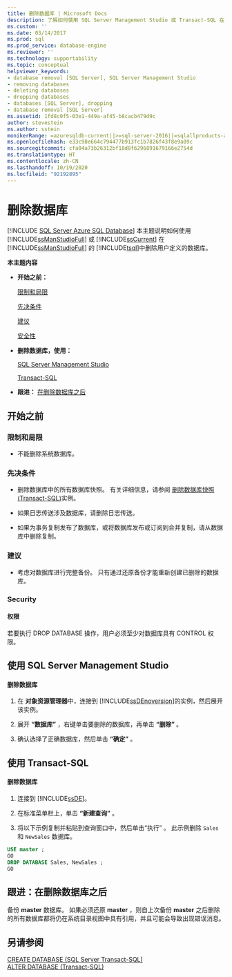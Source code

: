 ```yaml
---
title: 删除数据库 | Microsoft Docs
description: 了解如何使用 SQL Server Management Studio 或 Transact-SQL 在 SQL Server 中的 SQL Server Management Studio 中删除用户定义的数据库。
ms.custom: ''
ms.date: 03/14/2017
ms.prod: sql
ms.prod_service: database-engine
ms.reviewer: ''
ms.technology: supportability
ms.topic: conceptual
helpviewer_keywords:
- database removal [SQL Server], SQL Server Management Studio
- removing databases
- deleting databases
- dropping databases
- databases [SQL Server], dropping
- database removal [SQL Server]
ms.assetid: 1fd8c0f5-03e1-449a-af45-b8cacb479d9c
author: stevestein
ms.author: sstein
monikerRange: =azuresqldb-current||>=sql-server-2016||=sqlallproducts-allversions||>=sql-server-linux-2017||=azuresqldb-mi-current
ms.openlocfilehash: e33c98e664c794477b913fc1b7826f43f8e9a09c
ms.sourcegitcommit: cfa04a73b26312bf18d8f6296891679166e2754d
ms.translationtype: HT
ms.contentlocale: zh-CN
ms.lasthandoff: 10/19/2020
ms.locfileid: "92192895"
---
```

# <a name="delete-a-database"></a>删除数据库
[!INCLUDE [SQL Server Azure SQL Database](../../includes/applies-to-version/sql-asdb.md)]
  本主题说明如何使用 [!INCLUDE[ssManStudioFull](../../includes/ssmanstudiofull-md.md)] 或 [!INCLUDE[ssCurrent](../../includes/sscurrent-md.md)] 在 [!INCLUDE[ssManStudioFull](../../includes/ssmanstudiofull-md.md)] 的 [!INCLUDE[tsql](../../includes/tsql-md.md)]中删除用户定义的数据库。  
  
 **本主题内容**  
  
-   **开始之前：**  
  
     [限制和局限](#Restrictions)  
  
     [先决条件](#Prerequisites)  
  
     [建议](#Recommendations)  
  
     [安全性](#Security)  
  
-   **删除数据库，使用：**  
  
     [SQL Server Management Studio](#SSMSProcedure)  
  
     [Transact-SQL](#TsqlProcedure)  
  
-   **跟进：** [在删除数据库之后](#FollowUp)  
  
##  <a name="before-you-begin"></a><a name="BeforeYouBegin"></a> 开始之前  
  
###  <a name="limitations-and-restrictions"></a><a name="Restrictions"></a> 限制和局限  
  
-   不能删除系统数据库。  
  
###  <a name="prerequisites"></a><a name="Prerequisites"></a>先决条件  
  
-   删除数据库中的所有数据库快照。 有关详细信息，请参阅 [删除数据库快照 (Transact-SQL)](../../relational-databases/databases/drop-a-database-snapshot-transact-sql.md)实例。  
  
-   如果日志传送涉及数据库，请删除日志传送。  
  
-   如果为事务复制发布了数据库，或将数据库发布或订阅到合并复制，请从数据库中删除复制。  
  
###  <a name="recommendations"></a><a name="Recommendations"></a> 建议  
  
-   考虑对数据库进行完整备份。 只有通过还原备份才能重新创建已删除的数据库。  
  
###  <a name="security"></a><a name="Security"></a> Security  
  
####  <a name="permissions"></a><a name="Permissions"></a> 权限  
 若要执行 DROP DATABASE 操作，用户必须至少对数据库具有 CONTROL 权限。  
  
##  <a name="using-sql-server-management-studio"></a><a name="SSMSProcedure"></a> 使用 SQL Server Management Studio  
  
#### <a name="to-delete-a-database"></a>删除数据库  
  
1.  在 **对象资源管理器**中，连接到 [!INCLUDE[ssDEnoversion](../../includes/ssdenoversion-md.md)]的实例，然后展开该实例。  
  
2.  展开 **“数据库”** ，右键单击要删除的数据库，再单击 **“删除”** 。  
  
3.  确认选择了正确数据库，然后单击 **“确定”** 。  
  
##  <a name="using-transact-sql"></a><a name="TsqlProcedure"></a> 使用 Transact-SQL  
  
#### <a name="to-delete-a-database"></a>删除数据库  
  
1.  连接到 [!INCLUDE[ssDE](../../includes/ssde-md.md)]。  
  
2.  在标准菜单栏上，单击 **“新建查询”** 。  
  
3.  将以下示例复制并粘贴到查询窗口中，然后单击“执行” 。 此示例删除 `Sales` 和 `NewSales` 数据库。  
  
```sql  
USE master ;  
GO  
DROP DATABASE Sales, NewSales ;  
GO  
```  
  
##  <a name="follow-up-after-deleting-a-database"></a><a name="FollowUp"></a> 跟进：在删除数据库之后  
 备份 **master** 数据库。 如果必须还原 **master** ，则自上次备份 **master** 之后删除的所有数据库都将仍在系统目录视图中具有引用，并且可能会导致出现错误消息。  
  
## <a name="see-also"></a>另请参阅  
 [CREATE DATABASE (SQL Server Transact-SQL)](../../t-sql/statements/create-database-transact-sql.md)   
 [ALTER DATABASE (Transact-SQL)](../../t-sql/statements/alter-database-transact-sql.md)  
  
